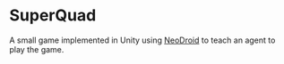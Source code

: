 # SuperQuad
A small game implemented in Unity using [NeoDroid](https://github.com/sintefneodroid) to teach an agent to play the game.
